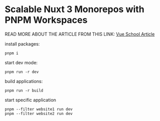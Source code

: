 # Scalable Nuxt 3 Monorepos with PNPM Workspaces
READ MORE ABOUT THE ARTICLE FROM THIS LINK:
[Vue School Article](https://vueschool.io/articles/vuejs-tutorials/scalable-nuxt-3-monorepos-with-pnpm-workspaces/)


install packages:
```shell
pnpm i
```

start dev mode:
```shell
pnpm run -r dev
```

build applications:
```shell
pnpm run -r build
```

start specific application
```shell
pnpm --filter website1 run dev
pnpm --filter website2 run dev
```


